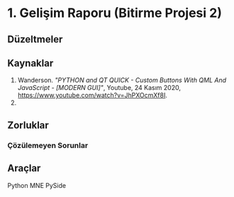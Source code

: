 # 1. Gelişim Raporu (Bitirme Projesi 2)

## Düzeltmeler


## Kaynaklar
1. Wanderson. _"PYTHON and QT QUICK - Custom Buttons With QML And JavaScript - [MODERN GUI]"_, Youtube, 24 Kasım 2020, https://www.youtube.com/watch?v=JhPXOcmXf8I.
2. 

## Zorluklar

### Çözülemeyen Sorunlar

## Araçlar

Python MNE
PySide
